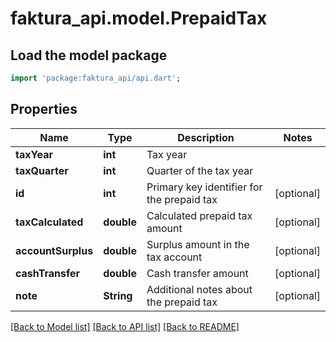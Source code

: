 # faktura_api.model.PrepaidTax

## Load the model package
```dart
import 'package:faktura_api/api.dart';
```

## Properties
Name | Type | Description | Notes
------------ | ------------- | ------------- | -------------
**taxYear** | **int** | Tax year | 
**taxQuarter** | **int** | Quarter of the tax year | 
**id** | **int** | Primary key identifier for the prepaid tax | [optional] 
**taxCalculated** | **double** | Calculated prepaid tax amount | [optional] 
**accountSurplus** | **double** | Surplus amount in the tax account | [optional] 
**cashTransfer** | **double** | Cash transfer amount | [optional] 
**note** | **String** | Additional notes about the prepaid tax | [optional] 

[[Back to Model list]](../README.md#documentation-for-models) [[Back to API list]](../README.md#documentation-for-api-endpoints) [[Back to README]](../README.md)


